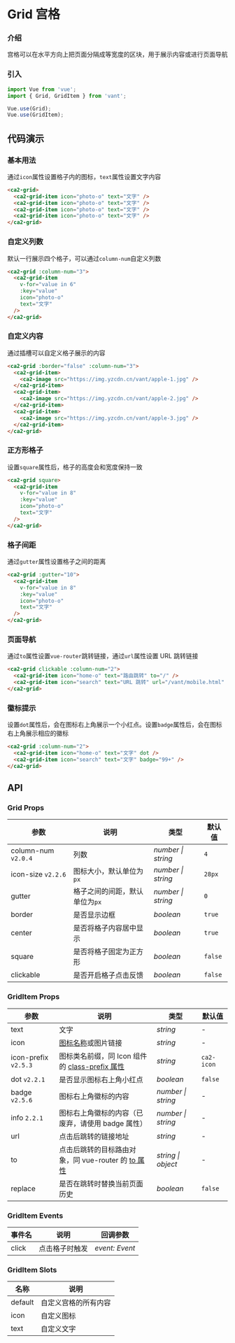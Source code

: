 # Grid 宫格

### 介绍

宫格可以在水平方向上把页面分隔成等宽度的区块，用于展示内容或进行页面导航

### 引入

```js
import Vue from 'vue';
import { Grid, GridItem } from 'vant';

Vue.use(Grid);
Vue.use(GridItem);
```

## 代码演示

### 基本用法

通过`icon`属性设置格子内的图标，`text`属性设置文字内容

```html
<ca2-grid>
  <ca2-grid-item icon="photo-o" text="文字" />
  <ca2-grid-item icon="photo-o" text="文字" />
  <ca2-grid-item icon="photo-o" text="文字" />
  <ca2-grid-item icon="photo-o" text="文字" />
</ca2-grid>
```

### 自定义列数

默认一行展示四个格子，可以通过`column-num`自定义列数

```html
<ca2-grid :column-num="3">
  <ca2-grid-item
    v-for="value in 6"
    :key="value"
    icon="photo-o"
    text="文字"
  />
</ca2-grid>
```

### 自定义内容

通过插槽可以自定义格子展示的内容

```html
<ca2-grid :border="false" :column-num="3">
  <ca2-grid-item>
    <ca2-image src="https://img.yzcdn.cn/vant/apple-1.jpg" />
  </ca2-grid-item>
  <ca2-grid-item>
    <ca2-image src="https://img.yzcdn.cn/vant/apple-2.jpg" />
  </ca2-grid-item>
  <ca2-grid-item>
    <ca2-image src="https://img.yzcdn.cn/vant/apple-3.jpg" />
  </ca2-grid-item>
</ca2-grid>
```

### 正方形格子

设置`square`属性后，格子的高度会和宽度保持一致

```html
<ca2-grid square>
  <ca2-grid-item
    v-for="value in 8"
    :key="value"
    icon="photo-o"
    text="文字"
  />
</ca2-grid>
```

### 格子间距

通过`gutter`属性设置格子之间的距离

```html
<ca2-grid :gutter="10">
  <ca2-grid-item
    v-for="value in 8"
    :key="value"
    icon="photo-o"
    text="文字"
  />
</ca2-grid>
```

### 页面导航

通过`to`属性设置`vue-router`跳转链接，通过`url`属性设置 URL 跳转链接

```html
<ca2-grid clickable :column-num="2">
  <ca2-grid-item icon="home-o" text="路由跳转" to="/" />
  <ca2-grid-item icon="search" text="URL 跳转" url="/vant/mobile.html" />
</ca2-grid>
```

### 徽标提示

设置`dot`属性后，会在图标右上角展示一个小红点。设置`badge`属性后，会在图标右上角展示相应的徽标

```html
<ca2-grid :column-num="2">
  <ca2-grid-item icon="home-o" text="文字" dot />
  <ca2-grid-item icon="search" text="文字" badge="99+" />
</ca2-grid>
```

## API

### Grid Props

| 参数 | 说明 | 类型 | 默认值 |
|------|------|------|------|
| column-num `v2.0.4` | 列数 | *number \| string* | `4` |
| icon-size `v2.2.6` | 图标大小，默认单位为`px` | *number \| string* | `28px` |
| gutter | 格子之间的间距，默认单位为`px` | *number \| string* | `0` |
| border | 是否显示边框 | *boolean* | `true` |
| center | 是否将格子内容居中显示 | *boolean* | `true` |
| square | 是否将格子固定为正方形 | *boolean* | `false` |
| clickable | 是否开启格子点击反馈 | *boolean* | `false` |

### GridItem Props

| 参数 | 说明 | 类型 | 默认值 |
|------|------|------|------|
| text | 文字 | *string* | - |
| icon | [图标名称](#/zh-CN/icon)或图片链接 | *string* | - |
| icon-prefix `v2.5.3` | 图标类名前缀，同 Icon 组件的 [class-prefix 属性](#/zh-CN/icon#props) | *string* | `ca2-icon` |
| dot `v2.2.1` | 是否显示图标右上角小红点 | *boolean* | `false` |
| badge `v2.5.6` | 图标右上角徽标的内容 | *number \| string* | - |
| info `2.2.1` | 图标右上角徽标的内容（已废弃，请使用 badge 属性） | *number \| string* | - |
| url | 点击后跳转的链接地址 | *string* | - |
| to | 点击后跳转的目标路由对象，同 vue-router 的 [to 属性](https://router.vuejs.org/zh/api/#to) | *string \| object* | - |
| replace | 是否在跳转时替换当前页面历史 | *boolean* | `false` |

### GridItem Events

| 事件名 | 说明 | 回调参数 |
|------|------|------|
| click | 点击格子时触发 | *event: Event* |

### GridItem Slots

| 名称 | 说明 |
|------|------|
| default | 自定义宫格的所有内容 |
| icon | 自定义图标 |
| text | 自定义文字 |
